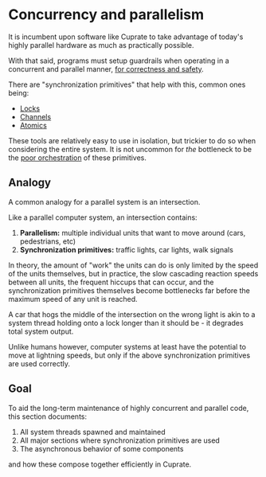# Concurrency and parallelism
It is incumbent upon software like Cuprate to take advantage of today's highly parallel hardware as much as practically possible.

With that said, programs must setup guardrails when operating in a concurrent and parallel manner, [for correctness and safety](https://en.wikipedia.org/wiki/Concurrency_(computer_science)).

There are "synchronization primitives" that help with this, common ones being:
- [Locks](https://en.wikipedia.org/wiki/Lock_(computer_science))
- [Channels](https://en.wikipedia.org/wiki/Channel_(programming))
- [Atomics](https://en.wikipedia.org/wiki/Linearizability#Primitive_atomic_instructions)

These tools are relatively easy to use in isolation, but trickier to do so when considering the entire system. It is not uncommon for _the_ bottleneck to be the [poor orchestration](https://en.wikipedia.org/wiki/Starvation_(computer_science)) of these primitives.

## Analogy
A common analogy for a parallel system is an intersection.

Like a parallel computer system, an intersection contains:
1. **Parallelism:** multiple individual units that want to move around (cars, pedestrians, etc)
1. **Synchronization primitives:** traffic lights, car lights, walk signals

In theory, the amount of "work" the units can do is only limited by the speed of the units themselves, but in practice, the slow cascading reaction speeds between all units, the frequent hiccups that can occur, and the synchronization primitives themselves become bottlenecks far before the maximum speed of any unit is reached.

A car that hogs the middle of the intersection on the wrong light is akin to a system thread holding onto a lock longer than it should be - it degrades total system output.

Unlike humans however, computer systems at least have the potential to move at lightning speeds, but only if the above synchronization primitives are used correctly.

## Goal
To aid the long-term maintenance of highly concurrent and parallel code, this section documents:
1. All system threads spawned and maintained
1. All major sections where synchronization primitives are used
1. The asynchronous behavior of some components

and how these compose together efficiently in Cuprate.